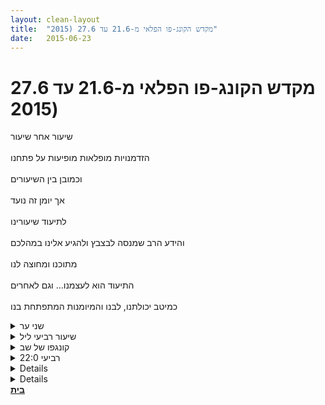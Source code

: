 ```yaml
---
layout: clean-layout
title:  "מקדש הקונג-פו הפלאי מ-21.6 עד 27.6 (2015"
date:   2015-06-23
---
```

# מקדש הקונג-פו הפלאי מ-21.6 עד 27.6 (2015 
שיעור אחר שיעור<br> <br> הזדמנויות מופלאות מופיעות על פתחנו<br> <br> וכמובן בין השיעורים<br> <br> אך יומן זה נועד<br> <br> לתיעוד שיעורינו<br> <br> והידע הרב שמנסה לבצבץ ולהגיע אלינו במהלכם<br> <br> מתוכנו ומחוצה לנו<br> <br> התיעוד הוא לעצמנו... וגם לאחרים<br> <br> כמיטב יכולתנו, לבנו והמיומנות המתפתחת בנו

<details>
                    <summary>שני ער</summary>
                    לשיעור הגיעו מיכל ושיר- שעבדו בנפרד בהנחיית מיכל<br> <br> וגם: ריב, עיליי, שמואל, אסא, עדי וסיגל<br> <br> התחלנו את השיעור במספר דקות של עבודה חופשית <br> ולאחריהן אספנו את התיקים והתחלנו ללכת תוך שאנחנו מגלגלים בנו שתי שאלות. הונחינו לשאול את עצמנו אותן ואז לא לענות אלא להיות בשקט ולהקשיב לתשובות שעולות. השאלות היו: 1. מה אני רוצה שיהיה בשיעור שלי היום. ו-2. מה אני צריך עכשיו? ברגע זה? <br> <br> במהלך ההליכה הזו תרגלנו גם לתת אחד לשני הנחיות קצרות במטרה להעלות את המצב שלנו<br> לאחר מכן, במטרה לקדם את הקונג פו שלנו. השלב השלישי היה לתת לעצמנו בדיוק באותה צורה הנחיות זריזות כאלה. <br> <br> בשטח שבו התרחש השיעור (איזור המשחקים ומתקני האימון בגן העצמאות, ליד ההילטון?) עברנו&nbsp;&nbsp;<br> תרגילים שונים- כתפיים, הזזות, דריכות רגליים. קידמנו זה את זה באמנות הלחימה, הבריאות והלמידה. <br> <br> ריב ועיליי עבדו כשהם מנחים לסירוגין. שמואל, סיגל ועדי עבדו כשהם מנחים לסירוגין. <br> <br> תרגלנו קצת לא לצפות לשום דבר, אך להישאר נכון ועירנו.<br> <br> עשינו מעגל ובו הנחינו כל אחד בקצרה במטרה לשפר את יכולתנו ללמוד ולהשתנות מהשיעור.<br> <br> סיימנו בעבודה חופשית שבמהלכה כל אחד סיים לעצמו את השיעור. <br> <br> היה לי שיעור חבל על הזמן. <br> <br> תודה רבה!!<br>
                  </details><details>
                    <summary>שיעור רביעי ליל</summary>
                    בשיעור השתתפו ריב, שמואל, אסא, שיר ואוריה<br> <br> שיר ואוריה עבדו בהנחיית אוריה בנפרד<br> <br> שמואל, אסא וריב עבדו ביחד, בהנחיית אסא, ואז התפצלו- אסא ושמואל שעבדו יחד, וריב שהעביר לעצמו את שיעורו עד תומו. <br> <br> אסא ושמואל התקדמו יחד באמנות הלחימה, ואחר ביצעו העמקה כיפית בששת האמנים.<br> <br> שיעורם הסתיים בשעה 23:20 לערך. שיעורו של ריב הסתיים בסביבות השעה 23:45. <br> <br> היה מעולה<br> תודה!
                  </details><details>
                    <summary>קונגפו של שב</summary>
                    לשיעור הגיעו אסא ואבשלום<br> <br> השיעור התנהל בפורמט שבו בכל רגע שבו אחד המשתתפים מרגיש אפילו קצת אבוד, לא יודע מה לעשות, או מרגיש שאיננו מתקדם כפי שהוא רוצה, הוא מזמן את המועצה. <br> <br> אנו נפגשים במקום שהוקצה לכך, ותפקידנו בתור המועצה הוא לבחון דרכים לשדרג את השיעור. <br> <br> זה היה שיעור יעיל, מיוחד ומרגש במיוחד. <br> חלו בו התקדמויות משמעותיות גם בשבילי וגם בשביל אבשלום, בכל תחומי הקונג פו השונים. <br> <br> הוא הסתיים בשעה 17:00<br> <br> תודה רבה!!<br>
                  </details><details>
                    <summary>רביעי 22:0</summary>
                    אני ושיר עבדנו יחד. איזו מופלאה שיר!!! כל כך מדהים לי לעבוד איתה.<br> <br> עלינו לגג גן העיר, וממש סמוך אלינו באזור שמשפצים עכשיו איפה שהמועדון, עמדנו שני נערים עם אופניהם החשמליים. הם היו &quot;חשודים&quot; כערבים. <img src="http://www.timg.co.il/tapuzForum/images/Emo6.gif" alt=":-D"><br> שיר העלתה בפני תחושת חוסר ביטחון שעלתה בה בנוכחותם, תחושות חשש, פחד. <br> <br> שמתי לב שוב ונדהמתי עד כמה תחושת הביטחון האישי שלי גבוהה ביחס לממוצע אצל נשים! <br> הם ממש לא מזיזים לי, שני הפושטקים האלה<img src="http://www.timg.co.il/tapuzForum/images/Emo13.gif" alt=":-)"> אין בי שום חשש. <br> <br> הבנתי שאני סומכת:<br> 1. על התחושות שלי ביחס למה בטוח ומה לא (הם היו נראים לי בלתי מזיקים בעליל)<br> 2. על היכולת שלי להגן על עצמי במידת הצורך (בכל אמצעי שהוא - בין אם בכוח הזרוע או בקריאה לעזרה, כל מקרה לגופו. למשל, גג גן העיר סמוך לבניין מגורים ענק. במידת הצורך אפשר לקרוא לעזרה בצורה ברורה. בנוסף, על הגג עמדת שומר קבועה ואפשר להזעיק גם אותו.)<br> <br> שמחתי כל כך על ההזדמנות שנפלה בחלקנו לעבוד עם גורם חי על הגנה עצמית. <br> <br> התחלנו להלך ודבר ראשון ביקשתי שנתבונן על התחושות שעלו בו ונעשה להן מקום. <br> תחושות של פחד וחוסר ביטחון הן תמרור! קודם כל יש להקשיב להן, הן נועדו להגן עלינו. <br> אם לא נסמוך עליהן נהיה בצרות <img src="http://www.timg.co.il/tapuzForum/images/Emo13.gif" alt=":-)"><br> <br> לכן עבדנו עם המשפט &quot;אני סומכת על התחושות שלי.&quot; והגברנו את האמון שלנו בעצמנו. האמון והידיעה שאנחנו לא מרגישות &quot;סתם&quot;. שיתפנו במקרים בהן סמכנו על האינטואיציה שלנו בהקשרים של ביטחון ובטיחות וצדקנו. יש כאלה בשפע. <br> <br> אחר כך עבדנו עם הגוף שלנו ביצירת אמון הולך וגובר ביכולותיו להגן עלינו בכל דרך שהיא, כולל קריאה לעזרה. כמו שפירטתי למעלה. <br> <br> זו הייתה עבודה מאוד מכילה ומאפשרת ומרפאת.<br> <br> בכלל השיעור הזה היה מדהים. <br> <br> סיימתי לשיר את השיעור בסביבות 22:50 ונשארתי עם עצמי היקרה והאהובה לעוד כעשרים דקות עוצמתיות.<br><br><table width='70%' cellpadding='0' cellspacing='0' bgcolor='#C6C7C6'><tr><td height='1'></td></tr></table><br><b>אני כאן .
                  </details><details>
                    <summary>> > איזה יופי! ממש נעים לקרוא</summary>
                    ובטח יהיה לשיר מדהים לקרוא את זה גם. בהזדמנות אלמד אותה להיכנס לכאן <img src="http://www.timg.co.il/tapuzForum/images/Emo23.gif" alt="|לב|">
                  </details><details>
                    <summary>> > > > </summary>
                    <br><br><table width='70%' cellpadding='0' cellspacing='0' bgcolor='#C6C7C6'><tr><td height='1'></td></tr></table><br><b>אני כאן .
                  </details><a href="javascript:history.back()">בית</a>
